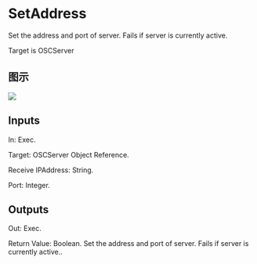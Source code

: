 # SetAddress

Set the address and port of server. Fails if server is currently active.

Target is OSCServer

## 图示

![]($-20221218-18062620.png)

## Inputs

In: Exec.

Target: OSCServer Object Reference.

Receive IPAddress: String.

Port: Integer.  

## Outputs

Out: Exec.

Return Value: Boolean. Set the address and port of server. Fails if server is currently active..

